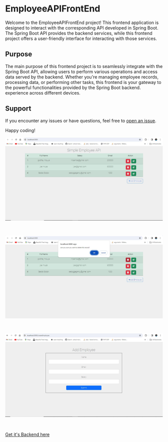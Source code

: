 # EmployeeAPIFrontEnd

Welcome to the EmployeeAPIFrontEnd project! This frontend application is designed to interact with the corresponding API developed in Spring Boot. The Spring Boot API provides the backend services, while this frontend project offers a user-friendly interface for interacting with those services.

## Purpose

The main purpose of this frontend project is to seamlessly integrate with the Spring Boot API, allowing users to perform various operations and access data served by the backend. Whether you're managing employee records, processing data, or performing other tasks, this frontend is your gateway to the powerful functionalities provided by the Spring Boot backend.
 experience across different devices.

## Support

If you encounter any issues or have questions, feel free to [open an issue](https://github.com/mp3mba/EmployeeAPIFrontEnd/issues).

Happy coding!


![Screen shot](https://github.com/mp3mba/EmployeeAPIFrontEnd/blob/main/public/images/img1.JPG?raw=true)

<br>

![Screen shot](https://github.com/mp3mba/EmployeeAPIFrontEnd/blob/main/public/images/img2.JPG?raw=true)

<br>

![Screen shot](https://github.com/mp3mba/EmployeeAPIFrontEnd/blob/main/public/images/img3.JPG?raw=true)

<br>

[Get it's Backend here](https://github.com/mp3mba/employeeAPIBackEnd)

